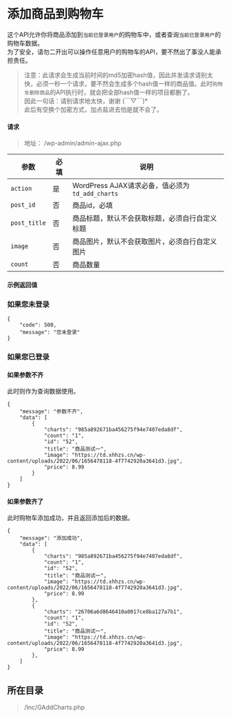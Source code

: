 # 添加商品到购物车
这个API允许你将商品添加到`当前已登录用户`的购物车中，或者查询`当前已登录用户`的购物车数据。  
为了安全，请勿二开出可以操作任意用户的购物车的API，要不然出了事没人能承担责任。
> 注意：此请求会生成当前时间的md5加密hash值，因此并发请求请别太快，必须一秒一个请求，要不然会生成多个hash值一样的商品值。此时`购物车删除商品`的API执行时，就会把全部hash值一样的项目都删了。  
因此一句话：请别请求地太快，谢谢 (￣▽￣)*  
此后有空换个加密方式，加点盐进去怕是就不会了。

<!-- tabs:start -->
#### **请求**
> 地址： /wp-admin/admin-ajax.php

|参数|必填|说明|
|---|---|---|
|`action`|是|WordPress AJAX请求必备，值必须为`td_add_charts`|
|`post_id`|否|商品id，必填|
|`post_title`|否|商品标题，默认不会获取标题，必须自行自定义标题|
|`image`|否|商品图片，默认不会获取图片，必须自行自定义图片|
|`count`|否|商品数量|

#### **示例返回值**

### 如果您未登录
```
{
    "code": 500,
    "message": "您未登录"
}
```
### 如果您已登录

#### 如果参数不齐
此时则作为查询数据使用。
```
{
    "message": "参数不齐",
    "data": [
        {
            "charts": "985a892671ba456275f94e7407eda8df",
            "count": "1",
            "id": "52",
            "title": "商品测试一",
            "image": "https://td.xhhzs.cn/wp-content/uploads/2022/06/1656478118-4f7742920a3641d3.jpg",
            "price": 8.99
        }
    ]
}
```
#### 如果参数齐了
此时购物车添加成功，并且返回添加后的数据。
```
{
    "message": "添加成功",
    "data": [
        {
            "charts": "985a892671ba456275f94e7407eda8df",
            "count": "1",
            "id": "52",
            "title": "商品测试一",
            "image": "https://td.xhhzs.cn/wp-content/uploads/2022/06/1656478118-4f7742920a3641d3.jpg",
            "price": 8.99
        },
        {
            "charts": "26706a6d8646410a0017ce8ba127a7b1",
            "count": "1",
            "id": "52",
            "title": "商品测试一",
            "image": "https://td.xhhzs.cn/wp-content/uploads/2022/06/1656478118-4f7742920a3641d3.jpg",
            "price": 8.99
        },
    ]
}
```

<!-- tabs:end -->

## 所在目录
> /Inc/GAddCharts.php